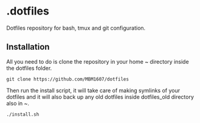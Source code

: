 # .dotfiles

Dotfiles repository for bash, tmux and git configuration.

## Installation

All you need to do is clone the repository in your home ~ directory inside the dotfiles folder.

``` git clone https://github.com/MBM1607/dotfiles ```

Then run the install script, it will take care of making symlinks of your dotfiles and it will also back up any old dotfiles inside dotfiles_old directory also in ~.

``` ./install.sh ```
